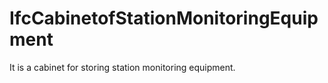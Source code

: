 IfcCabinetofStationMonitoringEquipment
======================================
It is a cabinet for storing station monitoring equipment.


